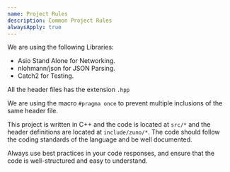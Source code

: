 ```yaml
---
name: Project Rules
description: Common Project Rules
alwaysApply: true
---
```


We are using the following Libraries: 
- Asio Stand Alone for Networking.
- nlohmann/json for JSON Parsing.
- Catch2 for Testing.

All the header files has the extension `.hpp`

We are using the macro `#pragma once` to prevent multiple inclusions of the same header file.

This project is written in C++ and the code is located at `src/*` and the header definitions are located at `include/zuno/*`. The code should follow the coding standards of the language and be well documented.

Always use best practices in your code responses, and ensure that the code is well-structured and easy to understand.